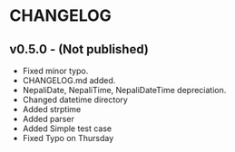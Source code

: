 # CHANGELOG

## v0.5.0 - (Not published)
- Fixed minor typo.
- CHANGELOG.md added.
- NepaliDate, NepaliTime, NepaliDateTime depreciation.
- Changed datetime directory
- Added strptime
- Added parser
- Added Simple test case
- Fixed Typo on Thursday
